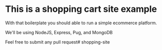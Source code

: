 # This is a shopping cart site example

With that boilerplate you should able to run a simple ecommerce platform.

We'll be using NodeJS, Express, Pug, and MongoDB

Feel free to submit any pull request# shopping-site
